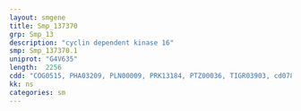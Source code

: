 ```yaml
---
layout: smgene
title: Smp_137370
grp: Smp_13
description: "cyclin dependent kinase 16"
smp: Smp_137370.1
uniprot: "G4V635"
length:  2256
cdd: "COG0515, PHA03209, PLN00009, PRK13184, PTZ00036, TIGR03903, cd07844, cl21453, pfam00069, smart00220"
kk: ns
categories: sm
---
```

